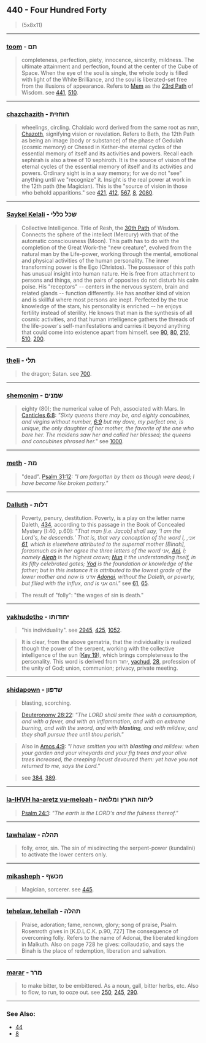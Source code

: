 ## 440 - Four Hundred Forty
> (5x8x11)

---

### [toom](/keys/ThM) - תם
> completeness, perfection, piety, innocence, sincerity, mildness. The ultimate attainment and perfection, found at the center of the Cube of Space. When the eye of the soul is single, the whole body is filled with light of the White Brilliance, and the soul is liberated-set free from the illusions of appearance. Refers to [Mem](/keys/M) as the [23rd Path](23) of Wisdom. see [441](441), [510](510).

---

### [chazchazith](/keys/ChZChZITh) - חזחזית
> wheelings, circling. Chaldaic word derived from the same root as חזות, [Chazoth](/keys/ChZVTh), signifying vision or revelation. Refers to Beth, the 12th Path as being an image (body or substance) of the phase of Gedulah (cosmic memory) or Chesed in Kether-the eternal cycles of the essential memory of itself and its activities and powers. Recall each sephirah is also a tree of 10 sephiroth. It is the source of vision of the eternal cycles of the essential memory of itself and its activities and powers. Ordinary sight is in a way memory; for we do not "see" anything until we "recognize" it. Insight is the real power at work in the 12th path (the Magician). This is the "source of vision in those who behold apparitions." see [421](421), [412](412), [567](567), [8](8), [2080](2080).

---

### [Saykel Kelali](/keys/ShKL.KLLI) - שכל כללי
> Collective Intelligence. Title of Resh, the [30th Path](30) of Wisdom. Connects the sphere of the intellect (Mercury) with that of the automatic consciousness (Moon). This path has to do with the completion of the Great Work-the "new creature", evolved from the natural man by the Life-power, working through the mental, emotional and physical activities of the human personality. The inner transforming power is the Ego (Christos). The possessor of this path has unusual insight into human nature. He is free from attachment to persons and things, and the pairs of opposites do not disturb his calm poise. His "receptors" -- centers in the nervous system, brain and related glands -- function differently. He has another kind of vision and is skillful where most persons are inept. Perfected by the true knowledge of the stars, his personality is enriched -- he enjoys fertility instead of sterility. He knows that man is the synthesis of all cosmic activities, and that human intelligence gathers the threads of the life-power's self-manifestations and carries it beyond anything that could come into existence apart from himself. see [90](90), [80](80), [210](210), [510](510), [200](200).

---

### [theli](/keys/ThLI) - תלי
> the dragon; Satan. see [700](700).

---

### [shemonim](/keys/ShMNIM) - שמנים
> eighty (80); the numerical value of Peh, associated with Mars. In [Canticles 6:8](http://biblehub.com/songs/6-8.htm): *"Sixty queens there may be, and eighty concubines, and virgins without number, [6:9](http://biblehub.com/songs/6-9.htm) but my dove, my perfect one, is unique, the only daughter of her mother, the favorite of the one who bore her. The maidens saw her and called her blessed; the queens and concubines phrased her."* see [1000](1000).

---

### [meth](/keys/MTh) - מת
> "dead". [Psalm 31:12](http://biblehub.com/psalms/31-12.htm): *"I am forgotten by them as though were dead; I have become like broken pottery."*

---

### [Dalluth](/keys/DLVTh) - דלות
> Poverty, penury, destitution. Poverty, is a play on the letter name Daleth, [434](434), according to this passage in the Book of Concealed Mystery [I:40, p.60]: *"That man [i.e. Jacob] shall say, 'I am the Lord's, he descends.' That is, that very conception of the word I, אני, [61](61), which is elsewhere attributed to the supernal mother [Binah], forasmuch as in her agree the three letters of the word אני, [Ani](/keys/ANI), I; namely [Aleph](/keys/A) is the highest crown; [Nun](/keys/N) it the understanding itself, in its fifty celebrated gates; [Yod](/keys/I) is the foundation or knowledge of the father; but in this instance it is attributed to the lowest grade of the lower mother and now is אדני [Adonai](/keys/ADNI), without the Daleth, or poverty, but filled with the influx, and is אני ani."* see [61](61), [65](65).

> The result of "folly": "the wages of sin is death."

---

### [yakhudotho](/keys/IChVDVThV) - יחודותו
> "his individuality". see [2945](2945), [425](425), [1052](1052).

> It is clear, from the above gematria, that the individuality is realized though the power of the serpent, working with the collective intelligence of the sun ([Key 19](19)), which brings completeness to the personality. This word is derived from יחוד, [yachud](/keys/IChVD), [28](28), profession of the unity of God; union, communion; privacy, private meeting.

---

### [shidapown](/keys/ShDPVN) - שדפון
> blasting, scorching.

> [Deuteronomy 28:22](http://biblehub.com/deuteronomy/28-22.htm): *"The LORD shall smite thee with a consumption, and with a fever, and with an inflammation, and with an extreme burning, and with the sword, and with **blasting**, and with mildew; and they shall pursue thee until thou perish."*

> Also in [Amos 4:9](http://biblehub.com/amos/4-9.htm): *"I have smitten you with **blasting** and mildew: when your garden and your vineyards and your fig trees and your olive trees increased, the creeping locust devoured them: yet have you not returned to me, says the Lord."*

> see [384](384), [389](389).

---

### [la-IHVH ha-aretz vu-meloah](/keys/LIHVH.HARTz.VMLVAH) - ליהוה הארץ ומלואה
> [Psalm 24:1](http://biblehub.com/psalms/24-1.htm): *"The earth is the LORD's and the fulness thereof."*

---

### [tawhalaw](/keys/ThHLH) - תהלה
> folly, error, sin. The sin of misdirecting the serpent-power (kundalini) to activate the lower centers only.

---

### [mikasheph](/keys/MKShP) - מכשף
> Magician, sorcerer. see [445](445).

---

### [tehelaw, tehellah](/keys/ThHLH) - תהלה
> Praise, adoration; fame, renown, glory; song of praise, Psalm. Rosenroth gives in [K.D.L.C.K. p.90, 727] The consequence of overcoming folly. Refers to the name of Adonai, the liberated kingdom in Malkuth. Also on page 728 he gives: collaudatio, and says the Binah is the place of redemption, liberation and salvation.

---

### [marar](/keys/MRR) - מרר
> to make bitter, to be embittered. As a noun, gall, bitter herbs, etc. Also to flow, to run, to ooze out. see [250](250), [245](245), [290](290).

---

### See Also:

- [44](44)
- [8](8)